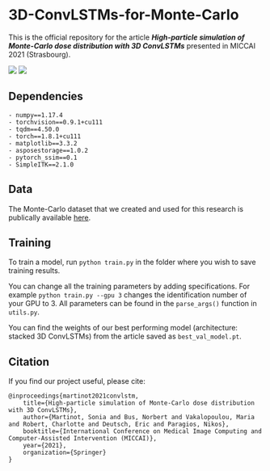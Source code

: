 # 3D-ConvLSTMs-for-Monte-Carlo

This is the official repository for the article ***High-particle simulation of Monte-Carlo dose distribution with 3D ConvLSTMs*** presented in MICCAI 2021 (Strasbourg).

![](https://github.com/soniamartinot/3D-ConvLSTMs-for-Monte-Carlo/blob/master/case_3339.gif)
![](https://github.com/soniamartinot/3D-ConvLSTMs-for-Monte-Carlo/blob/master/case_3115.gif)

## Dependencies

```
- numpy==1.17.4
- torchvision==0.9.1+cu111
- tqdm==4.50.0
- torch==1.8.1+cu111
- matplotlib==3.3.2
- asposestorage==1.0.2
- pytorch_ssim==0.1
- SimpleITK==2.1.0
```

## Data

The Monte-Carlo dataset that we created and used for this research is publically available [here](https://hosting.therapanacea.eu/data/miccai2021/).

## Training 

To train a model, run `python train.py` in the folder where you wish to save training results. 

You can change all the training parameters by adding specifications. For example `python train.py --gpu 3` changes the identification number of your GPU to 3. All parameters can be found in the `parse_args()` function in `utils.py`.


You can find the weights of our best performing model (architecture: stacked 3D ConvLSTMs) from the article saved as `best_val_model.pt`.

## Citation

If you find our project useful, please cite:

```
@inproceedings{martinot2021convlstm,
    title={High-particle simulation of Monte-Carlo dose distribution with 3D ConvLSTMs},
    author={Martinot, Sonia and Bus, Norbert and Vakalopoulou, Maria and Robert, Charlotte and Deutsch, Eric and Paragios, Nikos},
    booktitle={International Conference on Medical Image Computing and Computer-Assisted Intervention (MICCAI)},
    year={2021},
    organization={Springer}
}
```


